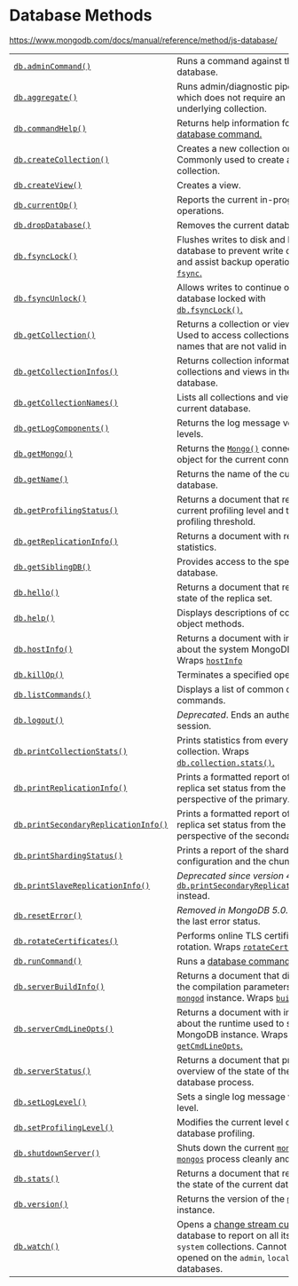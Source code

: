 # Database Methods

https://www.mongodb.com/docs/manual/reference/method/js-database/

|                                                              |                                                              |
| ------------------------------------------------------------ | ------------------------------------------------------------ |
| [`db.adminCommand()`](https://www.mongodb.com/docs/manual/reference/method/db.adminCommand/#mongodb-method-db.adminCommand) | Runs a command against the `admin` database.                 |
| [`db.aggregate()`](https://www.mongodb.com/docs/manual/reference/method/db.aggregate/#mongodb-method-db.aggregate) | Runs admin/diagnostic pipeline which does not require an underlying collection. |
| [`db.commandHelp()`](https://www.mongodb.com/docs/manual/reference/method/db.commandHelp/#mongodb-method-db.commandHelp) | Returns help information for a [database command.](https://www.mongodb.com/docs/manual/reference/glossary/#std-term-database-command) |
| [`db.createCollection()`](https://www.mongodb.com/docs/manual/reference/method/db.createCollection/#mongodb-method-db.createCollection) | Creates a new collection or a view. Commonly used to create a capped collection. |
| [`db.createView()`](https://www.mongodb.com/docs/manual/reference/method/db.createView/#mongodb-method-db.createView) | Creates a view.                                              |
| [`db.currentOp()`](https://www.mongodb.com/docs/manual/reference/method/db.currentOp/#mongodb-method-db.currentOp) | Reports the current in-progress operations.                  |
| [`db.dropDatabase()`](https://www.mongodb.com/docs/manual/reference/method/db.dropDatabase/#mongodb-method-db.dropDatabase) | Removes the current database.                                |
| [`db.fsyncLock()`](https://www.mongodb.com/docs/manual/reference/method/db.fsyncLock/#mongodb-method-db.fsyncLock) | Flushes writes to disk and locks the database to prevent write operations and assist backup operations. Wraps [`fsync`.](https://www.mongodb.com/docs/manual/reference/command/fsync/#mongodb-dbcommand-dbcmd.fsync) |
| [`db.fsyncUnlock()`](https://www.mongodb.com/docs/manual/reference/method/db.fsyncUnlock/#mongodb-method-db.fsyncUnlock) | Allows writes to continue on a database locked with [`db.fsyncLock()`.](https://www.mongodb.com/docs/manual/reference/method/db.fsyncLock/#mongodb-method-db.fsyncLock) |
| [`db.getCollection()`](https://www.mongodb.com/docs/manual/reference/method/db.getCollection/#mongodb-method-db.getCollection) | Returns a collection or view object. Used to access collections with names that are not valid in [`mongosh`.](https://www.mongodb.com/docs/mongodb-shell/#mongodb-binary-bin.mongosh) |
| [`db.getCollectionInfos()`](https://www.mongodb.com/docs/manual/reference/method/db.getCollectionInfos/#mongodb-method-db.getCollectionInfos) | Returns collection information for all collections and views in the current database. |
| [`db.getCollectionNames()`](https://www.mongodb.com/docs/manual/reference/method/db.getCollectionNames/#mongodb-method-db.getCollectionNames) | Lists all collections and views in the current database.     |
| [`db.getLogComponents()`](https://www.mongodb.com/docs/manual/reference/method/db.getLogComponents/#mongodb-method-db.getLogComponents) | Returns the log message verbosity levels.                    |
| [`db.getMongo()`](https://www.mongodb.com/docs/manual/reference/method/db.getMongo/#mongodb-method-db.getMongo) | Returns the [`Mongo()`](https://www.mongodb.com/docs/manual/reference/method/Mongo/#mongodb-method-Mongo) connection object for the current connection. |
| [`db.getName()`](https://www.mongodb.com/docs/manual/reference/method/db.getName/#mongodb-method-db.getName) | Returns the name of the current database.                    |
| [`db.getProfilingStatus()`](https://www.mongodb.com/docs/manual/reference/method/db.getProfilingStatus/#mongodb-method-db.getProfilingStatus) | Returns a document that reflects the current profiling level and the profiling threshold. |
| [`db.getReplicationInfo()`](https://www.mongodb.com/docs/manual/reference/method/db.getReplicationInfo/#mongodb-method-db.getReplicationInfo) | Returns a document with replication statistics.              |
| [`db.getSiblingDB()`](https://www.mongodb.com/docs/manual/reference/method/db.getSiblingDB/#mongodb-method-db.getSiblingDB) | Provides access to the specified database.                   |
| [`db.hello()`](https://www.mongodb.com/docs/manual/reference/method/db.hello/#mongodb-method-db.hello) | Returns a document that reports the state of the replica set. |
| [`db.help()`](https://www.mongodb.com/docs/manual/reference/method/db.help/#mongodb-method-db.help) | Displays descriptions of common `db` object methods.         |
| [`db.hostInfo()`](https://www.mongodb.com/docs/manual/reference/method/db.hostInfo/#mongodb-method-db.hostInfo) | Returns a document with information about the system MongoDB runs on. Wraps [`hostInfo`](https://www.mongodb.com/docs/manual/reference/command/hostInfo/#mongodb-dbcommand-dbcmd.hostInfo) |
| [`db.killOp()`](https://www.mongodb.com/docs/manual/reference/method/db.killOp/#mongodb-method-db.killOp) | Terminates a specified operation.                            |
| [`db.listCommands()`](https://www.mongodb.com/docs/manual/reference/method/db.listCommands/#mongodb-method-db.listCommands) | Displays a list of common database commands.                 |
| [`db.logout()`](https://www.mongodb.com/docs/manual/reference/method/db.logout/#mongodb-method-db.logout) | *Deprecated*. Ends an authenticated session.                 |
| [`db.printCollectionStats()`](https://www.mongodb.com/docs/manual/reference/method/db.printCollectionStats/#mongodb-method-db.printCollectionStats) | Prints statistics from every collection. Wraps [`db.collection.stats()`.](https://www.mongodb.com/docs/manual/reference/method/db.collection.stats/#mongodb-method-db.collection.stats) |
| [`db.printReplicationInfo()`](https://www.mongodb.com/docs/manual/reference/method/db.printReplicationInfo/#mongodb-method-db.printReplicationInfo) | Prints a formatted report of the replica set status from the perspective of the primary. |
| [`db.printSecondaryReplicationInfo()`](https://www.mongodb.com/docs/manual/reference/method/db.printSecondaryReplicationInfo/#mongodb-method-db.printSecondaryReplicationInfo) | Prints a formatted report of the replica set status from the perspective of the secondaries. |
| [`db.printShardingStatus()`](https://www.mongodb.com/docs/manual/reference/method/db.printShardingStatus/#mongodb-method-db.printShardingStatus) | Prints a report of the sharding configuration and the chunk ranges. |
| [`db.printSlaveReplicationInfo()`](https://www.mongodb.com/docs/manual/reference/method/db.printSlaveReplicationInfo/#mongodb-method-db.printSlaveReplicationInfo) | *Deprecated since version 4.4.1:* Use [`db.printSecondaryReplicationInfo()`](https://www.mongodb.com/docs/manual/reference/method/db.printSecondaryReplicationInfo/#mongodb-method-db.printSecondaryReplicationInfo) instead. |
| [`db.resetError()`](https://www.mongodb.com/docs/manual/reference/method/db.resetError/#mongodb-method-db.resetError) | *Removed in MongoDB 5.0.* Resets the last error status.      |
| [`db.rotateCertificates()`](https://www.mongodb.com/docs/manual/reference/method/db.rotateCertificates/#mongodb-method-db.rotateCertificates) | Performs online TLS certificate rotation. Wraps [`rotateCertificates`.](https://www.mongodb.com/docs/manual/reference/command/rotateCertificates/#mongodb-dbcommand-dbcmd.rotateCertificates) |
| [`db.runCommand()`](https://www.mongodb.com/docs/manual/reference/method/db.runCommand/#mongodb-method-db.runCommand) | Runs a [database command.](https://www.mongodb.com/docs/manual/reference/command/) |
| [`db.serverBuildInfo()`](https://www.mongodb.com/docs/manual/reference/method/db.serverBuildInfo/#mongodb-method-db.serverBuildInfo) | Returns a document that displays the compilation parameters for the [`mongod`](https://www.mongodb.com/docs/manual/reference/program/mongod/#mongodb-binary-bin.mongod) instance. Wraps [`buildInfo`.](https://www.mongodb.com/docs/manual/reference/command/buildInfo/#mongodb-dbcommand-dbcmd.buildInfo) |
| [`db.serverCmdLineOpts()`](https://www.mongodb.com/docs/manual/reference/method/db.serverCmdLineOpts/#mongodb-method-db.serverCmdLineOpts) | Returns a document with information about the runtime used to start the MongoDB instance. Wraps [`getCmdLineOpts`.](https://www.mongodb.com/docs/manual/reference/command/getCmdLineOpts/#mongodb-dbcommand-dbcmd.getCmdLineOpts) |
| [`db.serverStatus()`](https://www.mongodb.com/docs/manual/reference/method/db.serverStatus/#mongodb-method-db.serverStatus) | Returns a document that provides an overview of the state of the database process. |
| [`db.setLogLevel()`](https://www.mongodb.com/docs/manual/reference/method/db.setLogLevel/#mongodb-method-db.setLogLevel) | Sets a single log message verbosity level.                   |
| [`db.setProfilingLevel()`](https://www.mongodb.com/docs/manual/reference/method/db.setProfilingLevel/#mongodb-method-db.setProfilingLevel) | Modifies the current level of database profiling.            |
| [`db.shutdownServer()`](https://www.mongodb.com/docs/manual/reference/method/db.shutdownServer/#mongodb-method-db.shutdownServer) | Shuts down the current [`mongod`](https://www.mongodb.com/docs/manual/reference/program/mongod/#mongodb-binary-bin.mongod) or [`mongos`](https://www.mongodb.com/docs/manual/reference/program/mongos/#mongodb-binary-bin.mongos) process cleanly and safely. |
| [`db.stats()`](https://www.mongodb.com/docs/manual/reference/method/db.stats/#mongodb-method-db.stats) | Returns a document that reports on the state of the current database. |
| [`db.version()`](https://www.mongodb.com/docs/manual/reference/method/db.version/#mongodb-method-db.version) | Returns the version of the [`mongod`](https://www.mongodb.com/docs/manual/reference/program/mongod/#mongodb-binary-bin.mongod) instance. |
| [`db.watch()`](https://www.mongodb.com/docs/manual/reference/method/db.watch/#mongodb-method-db.watch) | Opens a [change stream cursor](https://www.mongodb.com/docs/manual/changeStreams/#std-label-changeStreams) for a database to report on all its non-`system` collections. Cannot be opened on the `admin`, `local` or `config` databases. |